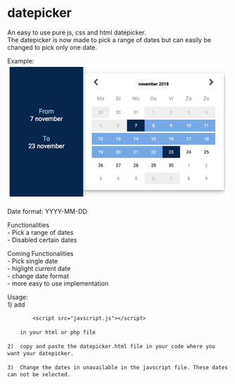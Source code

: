 # datepicker
An easy to use pure js, css and html datepicker.   
The datepicker is now made to pick a range of dates but can easily be changed to pick only one date.  

Example:  
	![Screenshot](https://github.com/willemgovaerts/datepicker/blob/master/screenshot.png)  


Date format: YYYY-MM-DD  


Functionalities  
	- Pick a range of dates  
	- Disabled certain dates  
  
Coming Functionalities  
	- Pick single date  
	- higlight current date  
	- change date format  
	- more easy to use implementation  
  
Usage:  
	1)	add   
			<link rel="stylesheet" type="text/css" href="datepicker.css">  

			<script src="javscript.js"></script>  

		in your html or php file  

	2)	copy and paste the datepicker.html file in your code where you want your datepicker.  

	3)	Change the dates in unavailable in the javscript file. These dates can not be selected.  


	